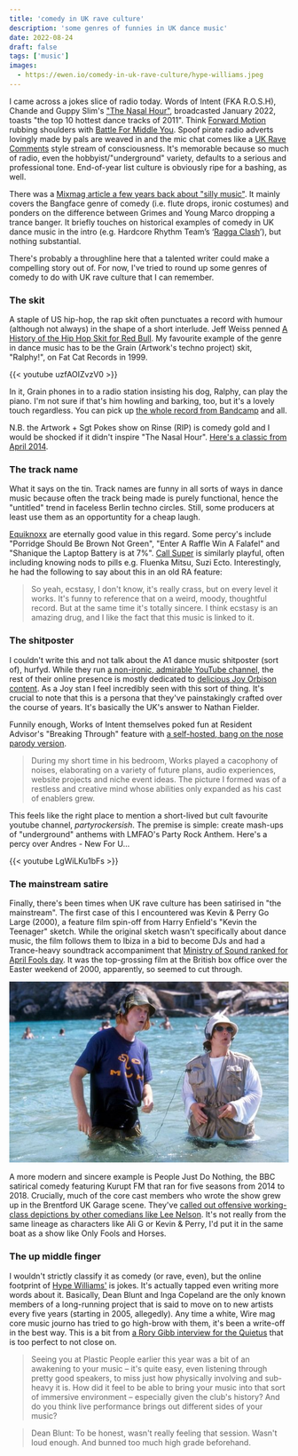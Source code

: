 ```yaml
---
title: 'comedy in UK rave culture'
description: 'some genres of funnies in UK dance music'
date: 2022-08-24
draft: false
tags: ['music']
images:
  - https://ewen.io/comedy-in-uk-rave-culture/hype-williams.jpeg
---
```


I came across a jokes slice of radio today. Words of Intent (FKA R.O.S.H),
Chande and Guppy Slim's
["The Nasal Hour"](https://soundcloud.com/balamii/the-nasal-hour-w-works-of-intent-chande-guppy-slim-january-2022),
broadcasted January 2022, toasts "the top 10 hottest dance tracks of 2011".
Think
[Forward Motion](https://www.youtube.com/watch?v=1yD2uhjQqsI&ab_channel=RECORDOirelles)
rubbing shoulders with
[Battle For Middle You](https://www.youtube.com/watch?v=aLqWjUWGYFA&ab_channel=TedHartkamp).
Spoof pirate radio adverts lovingly made by pals are weaved in and the mic chat
comes like a [UK Rave Comments](<(https://twitter.com/ukravecomments?lang=en)>)
style stream of consciousness. It's memorable because so much of radio, even the
hobbyist/"underground" variety, defaults to a serious and professional tone.
End-of-year list culture is obviously ripe for a bashing, as well.

There was a
[Mixmag article a few years back about "silly music"](https://mixmag.net/feature/silly-music-anti-establishment-artists-reclaiming-dance-music-funny-side).
It mainly covers the Bangface genre of comedy (i.e. flute drops, ironic
costumes) and ponders on the difference between Grimes and Young Marco dropping
a trance banger. It briefly touches on historical examples of comedy in UK dance
music in the intro (e.g. Hardcore Rhythm Team’s
‘[Ragga Clash](https://www.youtube.com/watch?v=um9aitZBH3s)’), but nothing
substantial.

There's probably a throughline here that a talented writer could make a
compelling story out of. For now, I've tried to round up some genres of comedy
to do with UK rave culture that I can remember.

### The skit

A staple of US hip-hop, the rap skit often punctuates a record with humour
(although not always) in the shape of a short interlude. Jeff Weiss penned
[A History of the Hip Hop Skit for Red Bull](https://daily.redbullmusicacademy.com/2015/07/hip-hop-skits-history).
My favourite example of the genre in dance music has to be the Grain (Artwork's
techno project) skit, "Ralphy!", on Fat Cat Records in 1999.

{{< youtube uzfAOIZvzV0 >}}

In it, Grain phones in to a radio station insisting his dog, Ralphy, can play
the piano. I'm not sure if that's him howling and barking, too, but it's a
lovely touch regardless. You can pick up
[the whole record from Bandcamp](https://grainfc.bandcamp.com/album/untitled-g2)
and all.

N.B. the Artwork + Sgt Pokes show on Rinse (RIP) is comedy gold and I would be
shocked if it didn't inspire "The Nasal Hour".
[Here's a classic from April 2014](https://soundcloud.com/rinsefm/artwork280414).

### The track name

What it says on the tin. Track names are funny in all sorts of ways in dance
music because often the track being made is purely functional, hence the
"untitled" trend in faceless Berlin techno circles. Still, some producers at
least use them as an opportuntity for a cheap laugh.

[Equiknoxx](https://equiknoxx.bandcamp.com/) are eternally good value in this
regard. Some percy's include "Porridge Should Be Brown Not Green", "Enter A
Raffle Win A Falafel" and "Shanique the Laptop Battery is at 7%".
[Call Super](https://callsuper.bandcamp.com/) is similarly playful, often
including knowing nods to pills e.g. Fluenka Mitsu, Suzi Ecto. Interestingly, he
had the following to say about this in an old RA feature:

> So yeah, ecstasy, I don't know, it's really crass, but on every level it
> works. It's funny to reference that on a weird, moody, thoughtful record. But
> at the same time it's totally sincere. I think ecstasy is an amazing drug, and
> I like the fact that this music is linked to it.

### The shitposter

I couldn't write this and not talk about the A1 dance music shitposter (sort
of), hurfyd. While they run
[a non-ironic, admirable YouTube channel](https://www.youtube.com/channel/UCzeR0_RWnpNHe6y4DTLwE5Q),
the rest of their online presence is mostly dedicated to
[delicious Joy Orbison content](https://twitter.com/hurfyd/status/1115269570988781568).
As a Joy stan I feel incredibly seen with this sort of thing. It's crucial to
note that this is a persona that they've painstakingly crafted over the course
of years. It's basically the UK's answer to Nathan Fielder.

Funnily enough, Works of Intent themselves poked fun at Resident Advisor's
"Breaking Through" feature with
[a self-hosted, bang on the nose parody version](https://worksofintent.com/breaking/).

> During my short time in his bedroom, Works played a cacophony of noises,
> elaborating on a variety of future plans, audio experiences, website projects
> and niche event ideas. The picture I formed was of a restless and creative
> mind whose abilities only expanded as his cast of enablers grew.

This feels like the right place to mention a short-lived but cult favourite
youtube channel, _partyrockersish_. The premise is simple: create mash-ups of
"underground" anthems with LMFAO's Party Rock Anthem. Here's a percy over
Andres - New For U...

{{< youtube LgWiLKu1bFs >}}

### The mainstream satire

Finally, there's been times when UK rave culture has been satirised in "the
mainstream". The first case of this I encountered was Kevin & Perry Go Large
(2000), a feature film spin-off from Harry Enfield's "Kevin the Teenager"
sketch. While the original sketch wasn't specifically about dance music, the
film follows them to Ibiza in a bid to become DJs and had a Trance-heavy
soundtrack accompaniment that
[Ministry of Sound ranked for April Fools day](https://www.ministryofsound.com/posts/articles/2020/april/ranked-the-kevin-perry-soundtrack/).
It was the top-grossing film at the British box office over the Easter weekend
of 2000, apparently, so seemed to cut through.

![Kevin & Perry Go Large (2000)](kevin-perry.jpeg)

A more modern and sincere example is People Just Do Nothing, the BBC satirical
comedy featuring Kurupt FM that ran for five seasons from 2014 to 2018.
Crucially, much of the core cast members who wrote the show grew up in the
Brentford UK Garage scene. They've
[called out offensive working-class depictions by other comedians like Lee Nelson](https://www.nme.com/news/tv/people-just-do-nothing-creator-hits-out-at-actuall-873298).
It's not really from the same lineage as characters like Ali G or Kevin & Perry,
I'd put it in the same boat as a show like Only Fools and Horses.

### The up middle finger

I wouldn't strictly classify it as comedy (or rave, even), but the online
footprint of
[Hype Williams'](https://www.discogs.com/artist/1874027-Hype-Williams-2) is
jokes. It's actually tapped even writing more words about it. Basically, Dean
Blunt and Inga Copeland are the only known members of a long-running project
that is said to move on to new artists every five years (starting in 2005,
allegedly). Any time a white, Wire mag core music journo has tried to go
high-brow with them, it's been a write-off in the best way. This is a bit from
[a Rory Gibb interview for the Quietus](https://thequietus.com/articles/06600-hype-williams-interview)
that is too perfect to not close on.

> Seeing you at Plastic People earlier this year was a bit of an awakening to
> your music – it's quite easy, even listening through pretty good speakers, to
> miss just how physically involving and sub-heavy it is. How did it feel to be
> able to bring your music into that sort of immersive environment – especially
> given the club's history? And do you think live performance brings out
> different sides of your music?

> Dean Blunt: To be honest, wasn't really feeling that session. Wasn't loud
> enough. And bunned too much high grade beforehand.
